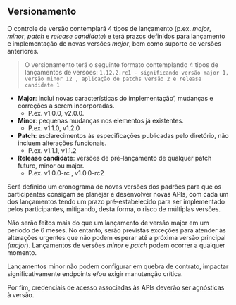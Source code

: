 ## Versionamento

O controle de versão contemplará 4 tipos de lançamento (p.ex. *major*, *minor*, *patch* e *release candidate*) e terá
prazos definidos para lançamento e implementação de novas versões *major*, bem como suporte de versões anteriores.

> O versionamento terá o seguinte formato contemplando 4 tipos de lançamentos de versões:
`1.12.2.rc1 - significando versão major 1, versão minor 12 , aplicação de patchs versão 2 e release candidate 1 `

* **Major**: inclui novas características do implementação’, mudanças e correções a serem incorporadas.
	- P.ex. v1.0.0, v2.0.0.
* **Minor**: pequenas mudanças nos elementos já existentes.
    - P.ex. v1.1.0, v1.2.0
* **Patch**: esclarecimentos às especificações publicadas pelo diretório, não incluem alterações funcionais.
    - P.ex. v1.1.1, v1.1.2
* **Release candidate**: versões de pré-lançamento de qualquer patch futuro, minor ou major.
    - P.ex. v1.0.0-rc , v1.0.0-rc2
	
Será definido um cronograma de novas versões dos padrões para que os participantes consigam se planejar e desenvolver novas APIs, com cada um dos lançamentos tendo um prazo pré-estabelecido para ser implementado pelos participantes, mitigando, desta forma, o risco de múltiplas versões.
	
Não serão feitos mais do que um lançamento de versão major em um período de 6 meses. No entanto, serão previstas exceções para atender às alterações urgentes que não podem esperar até a próxima versão principal *(major*). Lançamentos de versões *minor* e *patch* podem ocorrer a qualquer momento.	
	
Lançamentos minor não podem configurar em quebra de contrato, impactar significativamente endpoints e/ou exigir manutenção crítica.	
	
Por fim, credenciais de acesso associadas às APIs deverão ser agnósticas à versão.